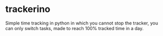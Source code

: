 # trackerino
Simple time tracking in python in which you cannot stop the tracker, you can only switch tasks, made to reach 100% tracked time in a day.
